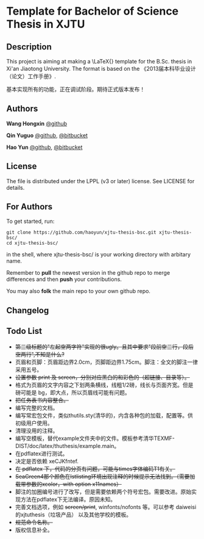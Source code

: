 Template for Bachelor of Science Thesis in XJTU
======

Description
------

This project is aiming at making a \LaTeX{} template for the B.Sc. thesis in Xi'an Jiaotong University. The format is based on the 《2013届本科毕业设计（论文）工作手册》.

基本实现所有的功能，正在调试阶段。期待正式版本发布！

Authors
------
**Wang Hongxin** [@github](https://github.com/wanghongxin)

**Qin Yuguo** [@github](https://github.com/FireUponSKy), [@bitbucket](https://bitbucket.org/FireUponSky)

**Hao Yun** [@github](https://github.com/haoyun), [@bitbucket](https://bitbucket.org/haoyun)

License
------
The file is distributed under the LPPL (v3 or later) license. See LICENSE for details.

For Authors
------
To get started, run:

    git clone https://github.com/haoyun/xjtu-thesis-bsc.git xjtu-thesis-bsc/
    cd xjtu-thesis-bsc/

in the shell, where xjtu-thesis-bsc/ is your working directory with arbitary name.

Remember to **pull** the newest version in the github repo to merge differences and then **push** your contributions.

You may also **folk** the main repo to your own github repo.

Changelog
------

Todo List
-----
* ~~第三级标题的"左起空两字符"实现的很ugly。且其中要求"段前空三行，段后空两行",不知是什么?~~
* 页眉和页脚：页眉距边界2.0cm，页脚距边界1.75cm。脚注：全文的脚注一律采用五号。
* ~~设置参数 print 及 screen，分别对应黑白的和彩色的（超链接、目录等）。~~
* 格式为页眉的文字内容之下划两条横线，线粗1/2磅，线长与页面齐宽。但是磅可能是 bg，即大点，所以页眉线可能有问题。
* ~~把任务表书内容整合。~~
* 编写完整的文档。
* 编写常宏包文件，类似thutils.sty(清华的)，内含各种包的加载，配置等。供初级用户使用。
* 清理没用的注释。
* 编写空模板，替代example文件夹中的文件。模板参考清华TEXMF-DIST/doc/latex/thuthesis/example.main。
* 在pdflatex进行测试。
* 决定是否依赖 xeCJKfntef.
* ~~在 pdflatex 下，代码的分页有问题，可能与times字体编码T1有关。~~
* ~~SeaGreen4那个颜色在lstlisting环境出现注释的时候提示无法找到。（需要加载带参数的xcolor，with option x11names）~~
* 脚注的加圈编号进行了改写，但是需要依赖两个符号宏包。需要改进。原始实现方法在pdflatex下无法编译。原因未知。
* 完善文档选项，例如 ~~screen/print~~, winfonts/nofonts 等。可以参考 daiweisi的xjtuthesis（垃圾产品） 以及其他学校的模板。
* ~~规范命令名称。~~
* 版权信息补全。
